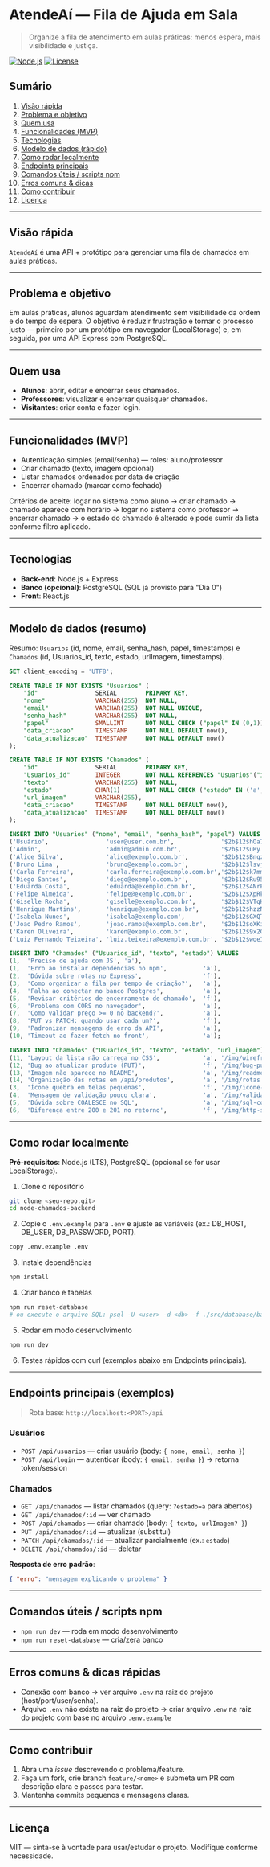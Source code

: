 # AtendeAí — Fila de Ajuda em Sala

> Organize a fila de atendimento em aulas práticas: menos espera, mais visibilidade e justiça.

[![Node.js](https://img.shields.io/badge/node-%3E%3D16-green)](#) [![License](https://img.shields.io/badge/license-MIT-blue)](#)

## Sumário

1. [Visão rápida](#visão-rápida)
2. [Problema e objetivo](#problema-e-objetivo)
3. [Quem usa](#quem-usa)
4. [Funcionalidades (MVP)](#funcionalidades-mvp)
5. [Tecnologias](#tecnologias)
6. [Modelo de dados (rápido)](#modelo-de-dados-rápido)
7. [Como rodar localmente](#como-rodar-localmente)
8. [Endpoints principais](#endpoints-principais)
9. [Comandos úteis / scripts npm](#comandos-úteis--scripts-npm)
10. [Erros comuns & dicas](#erros-comuns--dicas)
11. [Como contribuir](#como-contribuir)
12. [Licença](#licença)

---

## Visão rápida

`AtendeAí` é uma API + protótipo para gerenciar uma fila de chamados em aulas práticas.

---

## Problema e objetivo

Em aulas práticas, alunos aguardam atendimento sem visibilidade da ordem e do tempo de espera. O objetivo é reduzir frustração e tornar o processo justo — primeiro por um protótipo em navegador (LocalStorage) e, em seguida, por uma API Express com PostgreSQL.

---

## Quem usa

* **Alunos**: abrir, editar e encerrar seus chamados.
* **Professores**: visualizar e encerrar quaisquer chamados.
* **Visitantes**: criar conta e fazer login.

---

## Funcionalidades (MVP)

* Autenticação simples (email/senha) — roles: aluno/professor
* Criar chamado (texto, imagem opcional)
* Listar chamados ordenados por data de criação
* Encerrar chamado (marcar como fechado)

Critérios de aceite: logar no sistema como aluno → criar chamado → chamado aparece com horário → logar no sistema como professor → encerrar chamado → o estado do chamado é alterado e pode sumir da lista conforme filtro aplicado.

---

## Tecnologias

* **Back-end**: Node.js + Express
* **Banco (opcional)**: PostgreSQL (SQL já provisto para "Dia 0")
* **Front**: React.js

---

## Modelo de dados (resumo)

Resumo: `Usuarios` (id, nome, email, senha_hash, papel, timestamps) e `Chamados` (id, Usuarios_id, texto, estado, urlImagem, timestamps).

``` SQL
SET client_encoding = 'UTF8';

CREATE TABLE IF NOT EXISTS "Usuarios" (
    "id"                SERIAL        PRIMARY KEY,
    "nome"              VARCHAR(255)  NOT NULL,
    "email"             VARCHAR(255)  NOT NULL UNIQUE,
    "senha_hash"        VARCHAR(255)  NOT NULL,
    "papel"             SMALLINT      NOT NULL CHECK ("papel" IN (0,1)),
    "data_criacao"      TIMESTAMP     NOT NULL DEFAULT now(),
    "data_atualizacao"  TIMESTAMP     NOT NULL DEFAULT now()
);

CREATE TABLE IF NOT EXISTS "Chamados" (
    "id"                SERIAL        PRIMARY KEY,
    "Usuarios_id"       INTEGER       NOT NULL REFERENCES "Usuarios"("id"),
    "texto"             VARCHAR(255)  NOT NULL,
    "estado"            CHAR(1)       NOT NULL CHECK ("estado" IN ('a','f')),
    "url_imagem"        VARCHAR(255),
    "data_criacao"      TIMESTAMP     NOT NULL DEFAULT now(),
    "data_atualizacao"  TIMESTAMP     NOT NULL DEFAULT now()
);

INSERT INTO "Usuarios" ("nome", "email", "senha_hash", "papel") VALUES
('Usuário',                'user@user.com.br',             '$2b$12$hOa7C35BZpDh7kJYoCld9YbLRMsvIkVzvr3LMBDHT46/Kpx7/aEzW', 0),
('Admin',                  'admin@admin.com.br',           '$2b$12$uBy.SQ6EAxn/o/clzQHi.ydZM.v4sM78Rnd/DgwpLyGhkQltSy6n0', 1),
('Alice Silva',            'alice@exemplo.com.br',         '$2b$12$Bnqzpx4w6TaRk8ck5bHtrVmtKV/OmjJ/qWWqBPmKhSZ0aSgKvSOAj', 0),
('Bruno Lima',             'bruno@exemplo.com.br',         '$2b$12$lsvj7q7QCfCriYUh/UeagGUVtGiYCwMat4J5bnP.u7rb9hjp55rdL', 0),
('Carla Ferreira',         'carla.ferreira@exemplo.com.br','$2b$12$k7mmguOilastEwMXekVTw3v5Vt/2JGG53GmVocr0i7ZhlkFKrde1M', 1),
('Diego Santos',           'diego@exemplo.com.br',         '$2b$12$Ru95WQEgzFqBOfyAG34/6Nppels6CUKoe1ma7urinZiZLQbNCZEj9', 0),
('Eduarda Costa',          'eduarda@exemplo.com.br',       '$2b$12$4NrPZt6yNJEPQO2ApaF04kD7CY.LV9XWRQTBPF6KwSE39YcChbBKF', 0),
('Felipe Almeida',         'felipe@exemplo.com.br',        '$2b$12$XpRkEBpxXukNijvqNnyy.SQxJ3.olhNnK.1aT.Yl5d2JYp89dGINg', 0),
('Giselle Rocha',          'giselle@exemplo.com.br',       '$2b$12$VTqKt4ERLTmLRCGrJIfGVOwmGcEir9KDq7G5RWrnYRlBvHfw82jh7', 1),
('Henrique Martins',       'henrique@exemplo.com.br',      '$2b$12$hzzNU5mPWkgYoHe1RD0uYYTibS8lO/XXI1aVoYjEJ1zAw9lPQOUEJ', 0),
('Isabela Nunes',          'isabela@exemplo.com',          '$2b$12$GXQT1tXZD46SovxYIt8Gav6stqg/05PleFbmH.J3F2chAuiCVgcfz', 0),
('Joao Pedro Ramos',       'joao.ramos@exemplo.com.br',    '$2b$12$oXKiRh8ktUFaMTstKX/cCfDUAUT2SepSNwRdWtUenkwz1IwFL6V6b', 0),
('Karen Oliveira',         'karen@exemplo.com.br',         '$2b$12$9x2GHtGECKzuQCJS65.1klPkri2xpNTvbEZLDlrVsvVBLZp4cnKlc', 0),
('Luiz Fernando Teixeira', 'luiz.teixeira@exemplo.com.br', '$2b$12$woeItTdOln/h4lP8Dc65k1XqFI5fOlSADwHsQk/T50ES8K9I0dpn4', 1);

INSERT INTO "Chamados" ("Usuarios_id", "texto", "estado") VALUES
(1,  'Preciso de ajuda com JS', 'a'),
(1,  'Erro ao instalar dependências no npm',          'a'),
(2,  'Dúvida sobre rotas no Express',                 'f'),
(3,  'Como organizar a fila por tempo de criação?',   'a'),
(4,  'Falha ao conectar no banco Postgres',           'a'),
(5,  'Revisar critérios de encerramento de chamado',  'f'),
(6,  'Problema com CORS no navegador',                'a'),
(7,  'Como validar preço >= 0 no backend?',           'a'),
(8,  'PUT vs PATCH: quando usar cada um?',            'f'),
(9,  'Padronizar mensagens de erro da API',           'a'),
(10, 'Timeout ao fazer fetch no front',               'a');

INSERT INTO "Chamados" ("Usuarios_id", "texto", "estado", "url_imagem") VALUES
(11, 'Layout da lista não carrega no CSS',            'a', '/img/wireframe-lista.png'),
(12, 'Bug ao atualizar produto (PUT)',                'f', '/img/bug-put.png'),
(13, 'Imagem não aparece no README',                  'a', '/img/readme-img.png'),
(14, 'Organização das rotas em /api/produtos',        'a', '/img/rotas.png'),
(3,  'Ícone quebra em telas pequenas',                'f', '/img/icone-responsivo.png'),
(4,  'Mensagem de validação pouco clara',             'a', '/img/validacao-msg.png'),
(5,  'Dúvida sobre COALESCE no SQL',                  'a', '/img/sql-coalesce.png'),
(6,  'Diferença entre 200 e 201 no retorno',          'f', '/img/http-status.png');
```

---

## Como rodar localmente

**Pré-requisitos**: Node.js (LTS), PostgreSQL (opcional se for usar LocalStorage).

1. Clone o repositório

```bash
git clone <seu-repo.git>
cd node-chamados-backend
```

2. Copie o `.env.example` para `.env` e ajuste as variáveis (ex.: DB_HOST, DB_USER, DB_PASSWORD, PORT).
```bash
copy .env.example .env
```

3. Instale dependências

```bash
npm install
```

4. Criar banco e tabelas

```bash
npm run reset-database
# ou execute o arquivo SQL: psql -U <user> -d <db> -f ./src/database/banco.sql
```

5. Rodar em modo desenvolvimento

```bash
npm run dev
```

6. Testes rápidos com curl (exemplos abaixo em Endpoints principais).

---

## Endpoints principais (exemplos)

> Rota base: `http://localhost:<PORT>/api`

### Usuários

* `POST /api/usuarios` — criar usuário (body: `{ nome, email, senha }`)
* `POST /api/login` — autenticar (body: `{ email, senha }`) → retorna token/session

### Chamados

* `GET /api/chamados` — listar chamados (query: `?estado=a` para abertos)
* `GET /api/chamados/:id` — ver chamado
* `POST /api/chamados` — criar chamado (body: `{ texto, urlImagem? }`)
* `PUT /api/chamados/:id` — atualizar (substitui)
* `PATCH /api/chamados/:id` — atualizar parcialmente (ex.: `estado`)
* `DELETE /api/chamados/:id` — deletar

**Resposta de erro padrão**:

```json
{ "erro": "mensagem explicando o problema" }
```

---

## Comandos úteis / scripts npm

* `npm run dev` — roda em modo desenvolvimento
* `npm run reset-database` — cria/zera banco

---

## Erros comuns & dicas rápidas

* Conexão com banco → ver arquivo `.env` na raiz do projeto (host/port/user/senha).
* Arquivo `.env` não existe na raiz do projeto → criar arquivo `.env` na raiz do projeto com base no arquivo `.env.example`

---

## Como contribuir

1. Abra uma *issue* descrevendo o problema/feature.
2. Faça um fork, crie branch `feature/<nome>` e submeta um PR com descrição clara e passos para testar.
3. Mantenha commits pequenos e mensagens claras.

---

## Licença

MIT — sinta-se à vontade para usar/estudar o projeto. Modifique conforme necessidade.
